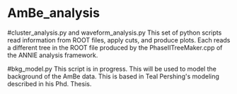 # AmBe_analysis
#cluster_analysis.py and waveform_analysis.py
This set of python scripts read information from ROOT files, apply cuts, and produce plots. Each reads a different tree in the ROOT file produced by the PhaseIITreeMaker.cpp of the ANNIE analysis framework. 

#bkg_model.py
This script is in progress. This will be used to model the background of the AmBe data. This is based in Teal Pershing's modeling described in his Phd. Thesis.
